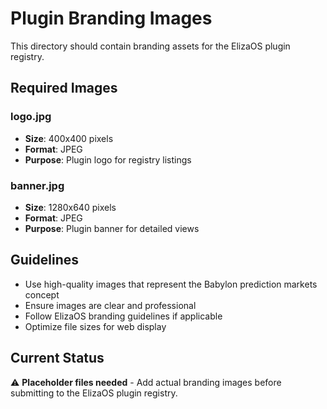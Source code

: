 # Plugin Branding Images

This directory should contain branding assets for the ElizaOS plugin registry.

## Required Images

### logo.jpg
- **Size**: 400x400 pixels
- **Format**: JPEG
- **Purpose**: Plugin logo for registry listings

### banner.jpg
- **Size**: 1280x640 pixels
- **Format**: JPEG
- **Purpose**: Plugin banner for detailed views

## Guidelines

- Use high-quality images that represent the Babylon prediction markets concept
- Ensure images are clear and professional
- Follow ElizaOS branding guidelines if applicable
- Optimize file sizes for web display

## Current Status

⚠️ **Placeholder files needed** - Add actual branding images before submitting to the ElizaOS plugin registry.
